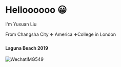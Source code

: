 # Helloooooo :grinning:
I'm Yuxuan Liu 

From Changsha City :airplane: America :airplane:College in London

#### Laguna Beach 2019
![WechatIMG549](https://user-images.githubusercontent.com/96676732/149739135-5e6b9fd0-8007-4955-8728-2b9a430e6f0e.jpeg)

